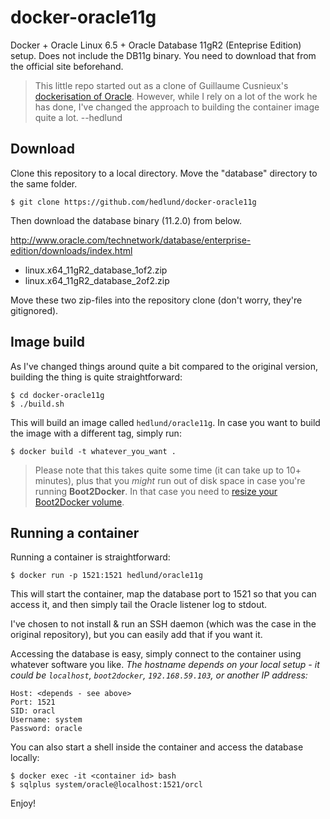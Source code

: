 docker-oracle11g
================

Docker + Oracle Linux 6.5 + Oracle Database 11gR2 (Enteprise Edition) setup.
Does not include the DB11g binary.
You need to download that from the official site beforehand.

>This little repo started out as a clone of Guillaume Cusnieux's [dockerisation of Oracle](https://github.com/gcusnieux/docker-oracle11g). However, while I rely on a lot of the work he has done, I've changed the approach to building the container image quite a lot. --hedlund

## Download

Clone this repository to a local directory.  Move the "database" directory to the same folder.

```
$ git clone https://github.com/hedlund/docker-oracle11g
 ```

Then download the database binary (11.2.0) from below.

http://www.oracle.com/technetwork/database/enterprise-edition/downloads/index.html

* linux.x64_11gR2_database_1of2.zip
* linux.x64_11gR2_database_2of2.zip

Move these two zip-files into the repository clone (don't worry, they're gitignored).


## Image build

As I've changed things around quite a bit compared to the original version, building the thing is quite straightforward:

```
$ cd docker-oracle11g
$ ./build.sh
 ```

This will build an image called `hedlund/oracle11g`. In case you want to build the image with a different tag, simply run:

```
$ docker build -t whatever_you_want .
 ```

>Please note that this takes quite some time (it can take up to 10+ minutes), plus that you *might* run out of disk space in case you're running **Boot2Docker**. In that case you need to [resize your Boot2Docker volume](https://docs.docker.com/articles/b2d_volume_resize/).

## Running a container

Running a container is straightforward:

```
$ docker run -p 1521:1521 hedlund/oracle11g
 ```

This will start the container, map the database port to 1521 so that you can access it, and then simply tail the Oracle listener log to stdout.

I've chosen to not install & run an SSH daemon (which was the case in the original repository), but you can easily add that if you want it.

Accessing the database is easy, simply connect to the container using whatever software you like. *The hostname depends on your local setup - it could be `localhost`, `boot2docker`, `192.168.59.103`, or another IP address:*

	Host: <depends - see above>
	Port: 1521
	SID: oracl
	Username: system
	Password: oracle

You can also start a shell inside the container and access the database locally:

```
$ docker exec -it <container id> bash
$ sqlplus system/oracle@localhost:1521/orcl
 ```

Enjoy!